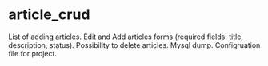 # article_crud
List of adding articles.
Edit and Add articles forms (required fields: title, description, status).
Possibility to delete articles.
Mysql dump.
Configruation file for project.
